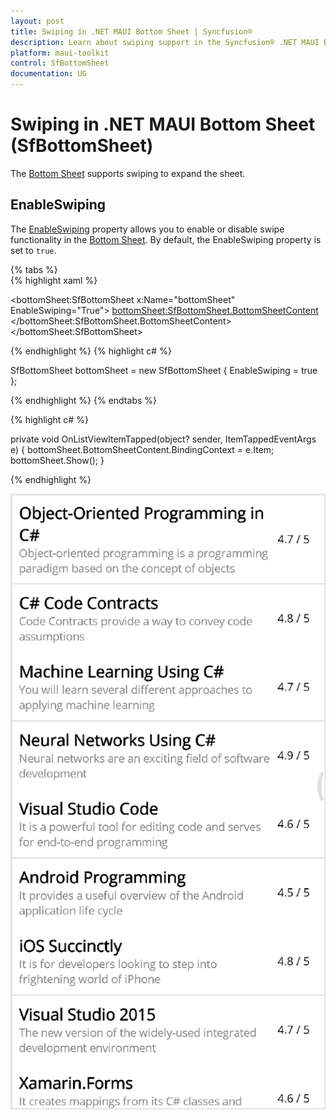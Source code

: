 ```yaml
---
layout: post
title: Swiping in .NET MAUI Bottom Sheet | Syncfusion®
description: Learn about swiping support in the Syncfusion® .NET MAUI Bottom Sheet (SfBottomSheet) control and more.
platform: maui-toolkit
control: SfBottomSheet
documentation: UG
---
```

# Swiping in .NET MAUI Bottom Sheet (SfBottomSheet)

The [Bottom Sheet](https://help.syncfusion.com/cr/maui-toolkit/Syncfusion.Maui.Toolkit.BottomSheet.SfBottomSheet.html) supports swiping to expand the sheet.

## EnableSwiping

The [EnableSwiping](https://help.syncfusion.com/cr/maui-toolkit/Syncfusion.Maui.Toolkit.BottomSheet.SfBottomSheet.html#Syncfusion_Maui_Toolkit_BottomSheet_SfBottomSheet_EnableSwiping) property allows you to enable or disable swipe functionality in the [Bottom Sheet](https://help.syncfusion.com/cr/maui-toolkit/Syncfusion.Maui.Toolkit.BottomSheet.SfBottomSheet.html). By default, the EnableSwiping property is set to `true`.

{% tabs %}	
{% highlight xaml %}

<bottomSheet:SfBottomSheet x:Name="bottomSheet" EnableSwiping="True">
    <bottomSheet:SfBottomSheet.BottomSheetContent>
        <!--Add your content here-->
    </bottomSheet:SfBottomSheet.BottomSheetContent>
</bottomSheet:SfBottomSheet>
	
{% endhighlight %}
{% highlight c# %}

SfBottomSheet bottomSheet = new SfBottomSheet
{
    EnableSwiping = true
};

{% endhighlight %}
{% endtabs %}

{% highlight c# %}

private void OnListViewItemTapped(object? sender, ItemTappedEventArgs e)
{
    bottomSheet.BottomSheetContent.BindingContext = e.Item;
    bottomSheet.Show();
}

{% endhighlight %}

![Swiping](images/swiping.gif)